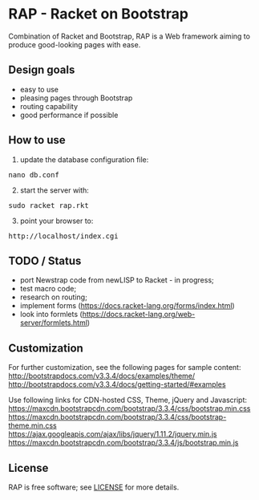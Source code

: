 # RAP - Racket on Bootstrap
Combination of Racket and Bootstrap, RAP is a Web framework aiming to produce good-looking pages with ease.

## Design goals

- easy to use
- pleasing pages through Bootstrap
- routing capability
- good performance if possible


## How to use
1) update the database configuration file:
<pre>
nano db.conf
</pre>
2) start the server with:
<pre>
sudo racket rap.rkt
</pre>
3) point your browser to:
<pre>
http://localhost/index.cgi
</pre>

## TODO / Status

- port Newstrap code from newLISP to Racket - in progress;
- test macro code;
- research on routing;
- implement forms (https://docs.racket-lang.org/forms/index.html)
- look into formlets (https://docs.racket-lang.org/web-server/formlets.html)

## Customization

For further customization, see the following pages for sample content:
http://bootstrapdocs.com/v3.3.4/docs/examples/theme/
http://bootstrapdocs.com/v3.3.4/docs/getting-started/#examples

Use following links for CDN-hosted CSS, Theme, jQuery and Javascript:
https://maxcdn.bootstrapcdn.com/bootstrap/3.3.4/css/bootstrap.min.css
https://maxcdn.bootstrapcdn.com/bootstrap/3.3.4/css/bootstrap-theme.min.css
https://ajax.googleapis.com/ajax/libs/jquery/1.11.2/jquery.min.js
https://maxcdn.bootstrapcdn.com/bootstrap/3.3.4/js/bootstrap.min.js

## License

RAP is free software; see [LICENSE](https://github.com/DexterLagan/rap/blob/master/LICENSE) for more details.
